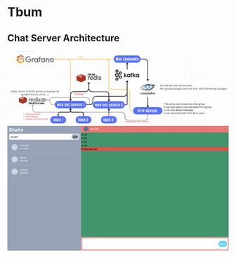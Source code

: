# Tbum

## Chat Server Architecture
<img src="images/chat-server-architecture.png">
<img src="images/chat-frontend.png">